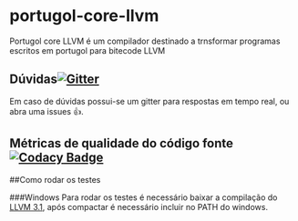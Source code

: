# portugol-core-llvm

Portugol core LLVM é um compilador destinado a trnsformar programas escritos em portugol para bitecode LLVM

## Dúvidas[![Gitter](https://badges.gitter.im/UNIVALI-LITE/Portugol-Studio.svg)](https://gitter.im/Portugol-LLVM/Lobby?source=orgpage)
Em caso de dúvidas possui-se um gitter para respostas em tempo real, ou abra uma issues :+1:.

## Métricas de qualidade do código fonte [![Codacy Badge](https://api.codacy.com/project/badge/Grade/1c7124bc1e644899b41fd8e4c8d503e6)](https://www.codacy.com/app/bernardo-bruning/portugol-core-llvm?utm_source=github.com&amp;utm_medium=referral&amp;utm_content=bernardo-bruning/portugol-core-llvm&amp;utm_campaign=Badge_Grade)

##Como rodar os testes

###Windows
Para rodar os testes é necessário baixar a compilação do [LLVM 3.1](https://github.com/bernardo-bruning/portugol-core-llvm/releases/tag/llvm3.1), após compactar é necessário incluir no PATH do windows.
